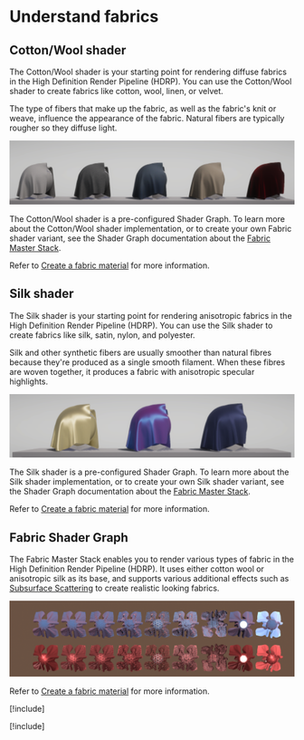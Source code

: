 # Understand fabrics

## Cotton/Wool shader

The Cotton/Wool shader is your starting point for rendering diffuse fabrics in the High Definition Render Pipeline (HDRP). You can use the Cotton/Wool shader to create fabrics like cotton, wool, linen, or velvet.

The type of fibers that make up the fabric, as well as the fabric's knit or weave, influence the appearance of the fabric. Natural fibers are typically rougher so they diffuse light.

![Sample cotton/wool fabrics.](Images/HDRPFeatures-CottonShader.png)

The Cotton/Wool shader is a pre-configured Shader Graph. To learn more about the Cotton/Wool shader implementation, or to create your own Fabric shader variant, see the Shader Graph documentation about the [Fabric Master Stack](fabric-master-stack-reference.mdd).

Refer to [Create a fabric material](create-a-fabric-material.md) for more information.

## Silk shader

The Silk shader is your starting point for rendering anisotropic fabrics in the High Definition Render Pipeline (HDRP). You can use the Silk shader to create fabrics like silk, satin, nylon, and polyester.

Silk and other synthetic fibers are usually smoother than natural fibres because they're produced as a single smooth filament. When these fibres are woven together, it produces a fabric with anisotropic specular highlights.

![Sample silk fabrics.](Images/HDRPFeatures-SilkShader.png)

The Silk shader is a pre-configured Shader Graph. To learn more about the Silk shader implementation, or to create your own Silk shader variant, see the Shader Graph documentation about the [Fabric Master Stack](fabric-master-stack-reference.md).

Refer to [Create a fabric material](create-a-fabric-material.md) for more information.

## Fabric Shader Graph

The Fabric Master Stack enables you to render various types of fabric in the High Definition Render Pipeline (HDRP). It uses either cotton wool or anisotropic silk as its base, and supports various additional effects such as [Subsurface Scattering](skin-and-diffusive-surfaces-subsurface-scattering.md) to create realistic looking fabrics.

![Sample fabrics.](Images/MasterNodeFabric1.png)

Refer to [Create a fabric material](create-a-fabric-material.md) for more information.

[!include[](snippets/thread-map.md)]

[!include[](snippets/fuzz-map.md)]
